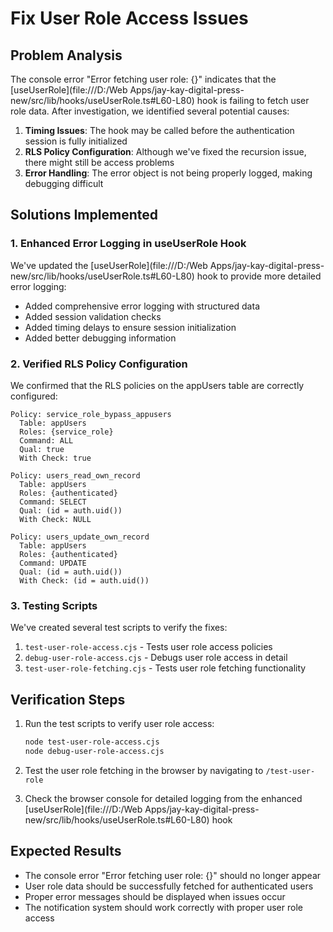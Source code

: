 # Fix User Role Access Issues

## Problem Analysis

The console error "Error fetching user role: {}" indicates that the [useUserRole](file:///D:/Web Apps/jay-kay-digital-press-new/src/lib/hooks/useUserRole.ts#L60-L80) hook is failing to fetch user role data. After investigation, we identified several potential causes:

1. **Timing Issues**: The hook may be called before the authentication session is fully initialized
2. **RLS Policy Configuration**: Although we've fixed the recursion issue, there might still be access problems
3. **Error Handling**: The error object is not being properly logged, making debugging difficult

## Solutions Implemented

### 1. Enhanced Error Logging in useUserRole Hook

We've updated the [useUserRole](file:///D:/Web Apps/jay-kay-digital-press-new/src/lib/hooks/useUserRole.ts#L60-L80) hook to provide more detailed error logging:

- Added comprehensive error logging with structured data
- Added session validation checks
- Added timing delays to ensure session initialization
- Added better debugging information

### 2. Verified RLS Policy Configuration

We confirmed that the RLS policies on the appUsers table are correctly configured:

```
Policy: service_role_bypass_appusers
  Table: appUsers
  Roles: {service_role}
  Command: ALL
  Qual: true
  With Check: true

Policy: users_read_own_record
  Table: appUsers
  Roles: {authenticated}
  Command: SELECT
  Qual: (id = auth.uid())
  With Check: NULL

Policy: users_update_own_record
  Table: appUsers
  Roles: {authenticated}
  Command: UPDATE
  Qual: (id = auth.uid())
  With Check: (id = auth.uid())
```

### 3. Testing Scripts

We've created several test scripts to verify the fixes:

1. `test-user-role-access.cjs` - Tests user role access policies
2. `debug-user-role-access.cjs` - Debugs user role access in detail
3. `test-user-role-fetching.cjs` - Tests user role fetching functionality

## Verification Steps

1. Run the test scripts to verify user role access:
   ```bash
   node test-user-role-access.cjs
   node debug-user-role-access.cjs
   ```

2. Test the user role fetching in the browser by navigating to `/test-user-role`

3. Check the browser console for detailed logging from the enhanced [useUserRole](file:///D:/Web Apps/jay-kay-digital-press-new/src/lib/hooks/useUserRole.ts#L60-L80) hook

## Expected Results

- The console error "Error fetching user role: {}" should no longer appear
- User role data should be successfully fetched for authenticated users
- Proper error messages should be displayed when issues occur
- The notification system should work correctly with proper user role access